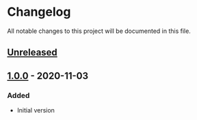 # Changelog

All notable changes to this project will be documented in this file.

## [Unreleased]

## [1.0.0] - 2020-11-03

### Added

- Initial version

[unreleased]: https://github.com/SupersonicAds/spotcli/compare/v1.0.0...HEAD
[1.0.0]: https://github.com/SupersonicAds/spotcli/releases/tag/v1.0.0

